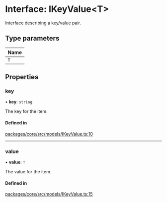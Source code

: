 # Interface: IKeyValue\<T\>

Interface describing a key/value pair.

## Type parameters

| Name |
| :------ |
| `T` |

## Properties

### key

• **key**: `string`

The key for the item.

#### Defined in

[packages/core/src/models/IKeyValue.ts:10](https://github.com/gtscio/framework/blob/ed1186b/packages/core/src/models/IKeyValue.ts#L10)

___

### value

• **value**: `T`

The value for the item.

#### Defined in

[packages/core/src/models/IKeyValue.ts:15](https://github.com/gtscio/framework/blob/ed1186b/packages/core/src/models/IKeyValue.ts#L15)
